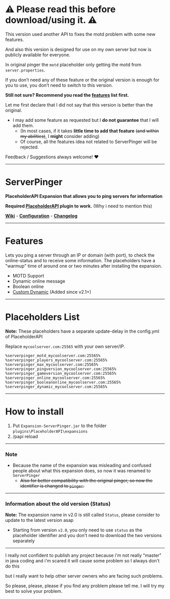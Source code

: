 
# ⚠ Please read this before download/using it. ⚠ 
This version used another API to fixes the motd problem with some new features.

And also this version is designed for use on my own server but now is publicly available for everyone.

In original pinger the `motd` placeholder only getting the motd from `server.properties`.

If you don’t need any of these feature or the original version is enough for you to use, you don’t need to switch to this version.

**Still not sure? Recommend you read the [features](https://github.com/HappyAreaBean/Pinger-PAPI-Expansion#features) list first.**

Let me first declare that I did not say that this version is better than the original.
* I may add some feature as requested but I **do not guarantee** that I will add them. 
  * (In most cases, if it takes **little time to add that feature** ~~(and within my abilities)~~, I **might** consider adding)
  * Of course, all the features idea not related to ServerPinger will be rejected.

Feedback / Suggestions always welcome! ❤

---

# ServerPinger
**PlaceholderAPI Expansion that allows you to ping servers for information**

**Required [PlaceholderAPI](https://www.spigotmc.org/resources/placeholderapi.6245/) plugin to work.** (Why i need to mention this)

**[Wiki](https://github.com/HappyAreaBean/ServerPinger-PAPI-Expansion/wiki)** - **[Configuration](https://github.com/HappyAreaBean/ServerPinger-PAPI-Expansion/wiki/Configuration)** - **[Changelog](https://github.com/HappyAreaBean/ServerPinger-PAPI-Expansion/wiki/Changelog)**

---

# Features
Lets you ping a server through an IP or domain (with port), to check the online-status and to receive some information.
The placeholders have a "warmup" time of around one or two minutes after installing the expansion.
* MOTD Support
* Dynamic online message
* Boolean online
* [Custom Dynamic](https://github.com/HappyAreaBean/ServerPinger-PAPI-Expansion/wiki/Custom-Dynamic) (Added since v2.1+)

---

# Placeholders List
**Note:** These placeholders have a separate update-delay in the config.yml of PlaceholderAPI

Replace `mycoolserver.com:25565` with your own server/IP.
```
%serverpinger_motd_mycoolserver.com:25565%
%serverpinger_players_mycoolserver.com:25565%
%serverpinger_max_mycoolserver.com:25565%
%serverpinger_pingversion_mycoolserver.com:25565%
%serverpinger_gameversion_mycoolserver.com:25565%
%serverpinger_online_mycoolserver.com:25565%
%serverpinger_booleanonline_mycoolserver.com:25565%
%serverpinger_dynamic_mycoolserver.com:25565%
```

---

# How to install
1. Put `Expansion-ServerPinger.jar` to the folder `plugins\PlaceholderAPI\expansions`
2. /papi reload

---

### Note
* Because the name of the expansion was misleading and confused people about what this expansion does, so now it was renamed to `ServerPinger`
  * ~~Also for better compatibility with the original pinger, so now the identifier is changed to `pinger`.~~

---

### Information about the old version (Status)
**Note:** The expansion name in v2.0 is still called `Status`, please consider to update to the latest version asap
* Starting from version `v2.0`, you only need to use `status` as the placeholder identifier and you don't need to download the two versions separately 

---

I really not confident to publish any project because i'm not really "master" in java coding and i'm scared it will cause some problem so I always don't do this

but I really want to help other server owners who are facing such problems.

So please, please, please if you find any problem please tell me. I will try my best to solve your problem.
